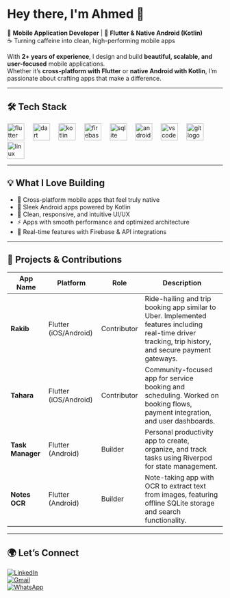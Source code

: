 # Hey there, I'm Ahmed 👋

🚀 **Mobile Application Developer** | 📱 **Flutter & Native Android (Kotlin)**  
☕ Turning caffeine into clean, high-performing mobile apps  

With **2+ years of experience**, I design and build **beautiful, scalable, and user-focused** mobile applications.  
Whether it’s **cross-platform with Flutter** or **native Android with Kotlin**, I’m passionate about crafting apps that make a difference.

---

## 🛠 Tech Stack

<div align="left">
  <img src="https://skillicons.dev/icons?i=flutter" height="40" alt="flutter logo" />
  <img width="12" />
  <img src="https://skillicons.dev/icons?i=dart" height="40" alt="dart logo" />
  <img width="12" />
  <img src="https://skillicons.dev/icons?i=kotlin" height="40" alt="kotlin logo" />
  <img width="12" />
  <img src="https://skillicons.dev/icons?i=firebase" height="40" alt="firebase logo" />
  <img width="12" />
  <img src="https://skillicons.dev/icons?i=sqlite" height="40" alt="sqlite logo" />
  <img width="12" />
  <img src="https://skillicons.dev/icons?i=androidstudio" height="40" alt="androidstudio logo" />
  <img width="12" />
  <img src="https://skillicons.dev/icons?i=vscode" height="40" alt="vscode logo" />
  <img width="12" />
  <img src="https://skillicons.dev/icons?i=git" height="40" alt="git logo" />
  <img width="12" />
  <img src="https://skillicons.dev/icons?i=linux" height="40" alt="linux logo" />
</div>

---

## 💡 What I Love Building
- 📱 Cross-platform mobile apps that feel truly native  
- 🤖 Sleek Android apps powered by Kotlin  
- 🎨 Clean, responsive, and intuitive UI/UX  
- ⚡ Apps with smooth performance and optimized architecture  
- 🔗 Real-time features with Firebase & API integrations  

---

## 📱 Projects & Contributions

| App Name      | Platform          | Role         | Description |
|--------------|-------------------|--------------|-------------|
| **Rakib**    | Flutter (iOS/Android) | Contributor  | Ride-hailing and trip booking app similar to Uber. Implemented features including real-time driver tracking, trip history, and secure payment gateways. |
| **Tahara**   | Flutter (iOS/Android) | Contributor  | Community-focused app for service booking and scheduling. Worked on booking flows, payment integration, and user dashboards. |
| **Task Manager** | Flutter (Android) | Builder | Personal productivity app to create, organize, and track tasks using Riverpod for state management. |
| **Notes OCR** | Flutter (Android) | Builder | Note-taking app with OCR to extract text from images, featuring offline SQLite storage and search functionality. |

---

## 🌍 Let’s Connect
[![LinkedIn](https://img.shields.io/static/v1?message=LinkedIn&logo=linkedin&label=&color=0077B5&logoColor=white&style=for-the-badge)](https://www.linkedin.com/in/ahmed-greynoon/)  
[![Gmail](https://img.shields.io/static/v1?message=Gmail&logo=gmail&label=&color=D14836&logoColor=white&style=for-the-badge)](mailto:greynoon.dev@gmail.com)  
[![WhatsApp](https://img.shields.io/static/v1?message=WhatsApp&logo=whatsapp&label=&color=25D366&logoColor=white&style=for-the-badge)](https://wa.me/00967734633105)  
